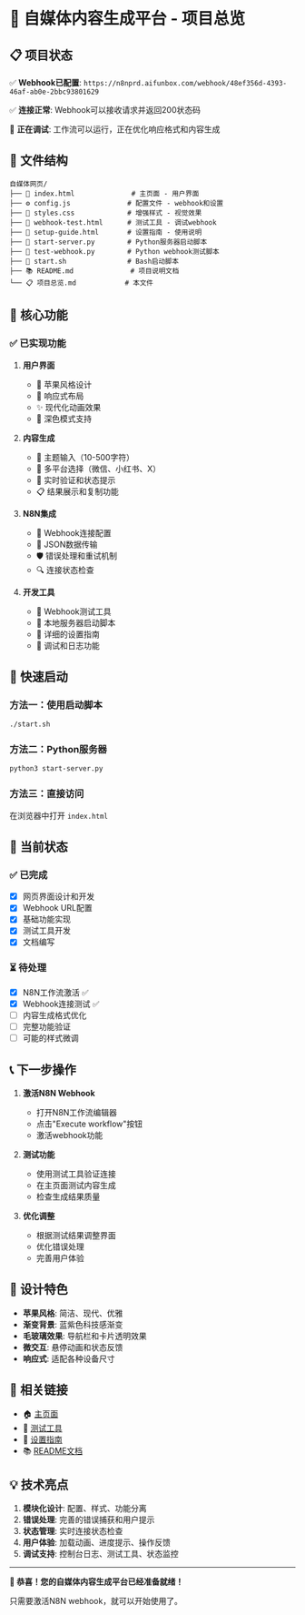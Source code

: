 # 🚀 自媒体内容生成平台 - 项目总览

## 📋 项目状态

✅ **Webhook已配置**: `https://n8nprd.aifunbox.com/webhook/48ef356d-4393-46af-ab0e-2bbc93801629`

✅ **连接正常**: Webhook可以接收请求并返回200状态码

🔄 **正在调试**: 工作流可以运行，正在优化响应格式和内容生成

## 📁 文件结构

```
自媒体网页/
├── 📄 index.html              # 主页面 - 用户界面
├── ⚙️ config.js              # 配置文件 - webhook和设置
├── 🎨 styles.css             # 增强样式 - 视觉效果
├── 🔧 webhook-test.html      # 测试工具 - 调试webhook
├── 📖 setup-guide.html       # 设置指南 - 使用说明
├── 🐍 start-server.py        # Python服务器启动脚本
├── 🐍 test-webhook.py        # Python webhook测试脚本
├── 📜 start.sh               # Bash启动脚本
├── 📚 README.md              # 项目说明文档
└── 📋 项目总览.md            # 本文件
```

## 🎯 核心功能

### ✅ 已实现功能

1. **用户界面**
   - 🎨 苹果风格设计
   - 📱 响应式布局
   - ✨ 现代化动画效果
   - 🌙 深色模式支持

2. **内容生成**
   - 📝 主题输入（10-500字符）
   - 🎯 多平台选择（微信、小红书、X）
   - 🔄 实时验证和状态提示
   - 📋 结果展示和复制功能

3. **N8N集成**
   - 🔗 Webhook连接配置
   - 📡 JSON数据传输
   - 🛡️ 错误处理和重试机制
   - 🔍 连接状态检查

4. **开发工具**
   - 🧪 Webhook测试工具
   - 🚀 本地服务器启动脚本
   - 📖 详细的设置指南
   - 🐛 调试和日志功能

## 🚀 快速启动

### 方法一：使用启动脚本
```bash
./start.sh
```

### 方法二：Python服务器
```bash
python3 start-server.py
```

### 方法三：直接访问
在浏览器中打开 `index.html`

## 🔧 当前状态

### ✅ 已完成
- [x] 网页界面设计和开发
- [x] Webhook URL配置
- [x] 基础功能实现
- [x] 测试工具开发
- [x] 文档编写

### ⏳ 待处理
- [x] N8N工作流激活 ✅
- [x] Webhook连接测试 ✅
- [ ] 内容生成格式优化
- [ ] 完整功能验证
- [ ] 可能的样式微调

## 📞 下一步操作

1. **激活N8N Webhook**
   - 打开N8N工作流编辑器
   - 点击"Execute workflow"按钮
   - 激活webhook功能

2. **测试功能**
   - 使用测试工具验证连接
   - 在主页面测试内容生成
   - 检查生成结果质量

3. **优化调整**
   - 根据测试结果调整界面
   - 优化错误处理
   - 完善用户体验

## 🎨 设计特色

- **苹果风格**: 简洁、现代、优雅
- **渐变背景**: 蓝紫色科技感渐变
- **毛玻璃效果**: 导航栏和卡片透明效果
- **微交互**: 悬停动画和状态反馈
- **响应式**: 适配各种设备尺寸

## 🔗 相关链接

- 🏠 [主页面](index.html)
- 🔧 [测试工具](webhook-test.html)
- 📖 [设置指南](setup-guide.html)
- 📚 [README文档](README.md)

## 💡 技术亮点

1. **模块化设计**: 配置、样式、功能分离
2. **错误处理**: 完善的错误捕获和用户提示
3. **状态管理**: 实时连接状态检查
4. **用户体验**: 加载动画、进度提示、操作反馈
5. **调试支持**: 控制台日志、测试工具、状态监控

---

**🎉 恭喜！您的自媒体内容生成平台已经准备就绪！**

只需要激活N8N webhook，就可以开始使用了。
